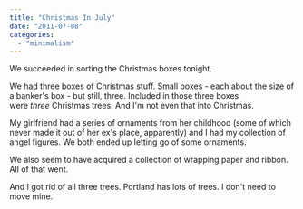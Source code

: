 ```yaml
---
title: "Christmas In July"
date: "2011-07-08"
categories: 
  - "minimalism"
---
```


We succeeded in sorting the Christmas boxes tonight.

We had three boxes of Christmas stuff. Small boxes - each about the size of a banker's box - but still, three. Included in those three boxes were _three_ Christmas trees. And I'm not even that into Christmas.

My girlfriend had a series of ornaments from her childhood (some of which never made it out of her ex's place, apparently) and I had my collection of angel figures. We both ended up letting go of some ornaments.

We also seem to have acquired a collection of wrapping paper and ribbon. All of that went.

And I got rid of all three trees. Portland has lots of trees. I don't need to move mine.
